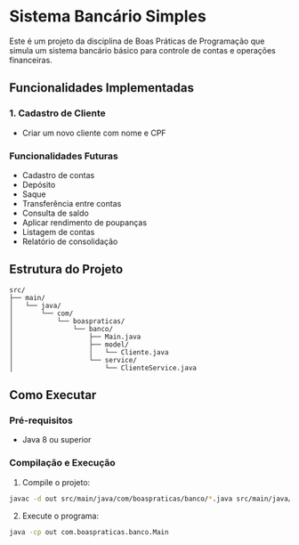 # Sistema Bancário Simples

Este é um projeto da disciplina de Boas Práticas de Programação que simula um sistema bancário básico para controle de contas e operações financeiras.

## Funcionalidades Implementadas

### 1. Cadastro de Cliente
- Criar um novo cliente com nome e CPF

### Funcionalidades Futuras
- Cadastro de contas
- Depósito
- Saque
- Transferência entre contas
- Consulta de saldo
- Aplicar rendimento de poupanças
- Listagem de contas
- Relatório de consolidação

## Estrutura do Projeto

```
src/
├── main/
│   └── java/
│       └── com/
│           └── boaspraticas/
│               └── banco/
│                   ├── Main.java
│                   ├── model/
│                   │   └── Cliente.java
│                   └── service/
│                       └── ClienteService.java
```

## Como Executar

### Pré-requisitos
- Java 8 ou superior

### Compilação e Execução

1. Compile o projeto:
```bash
javac -d out src/main/java/com/boaspraticas/banco/*.java src/main/java/com/boaspraticas/banco/model/*.java src/main/java/com/boaspraticas/banco/service/*.java
```

2. Execute o programa:
```bash
java -cp out com.boaspraticas.banco.Main
```